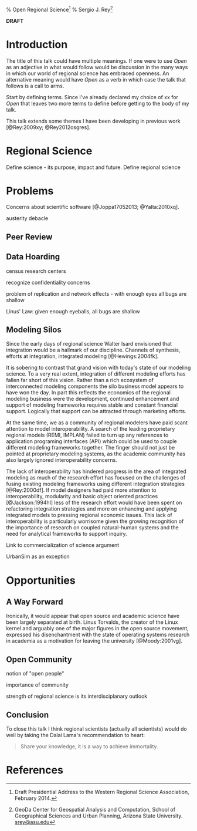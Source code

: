 % Open Regional Science[^talk]
% Sergio J. Rey[^inst]



**DRAFT**

# Introduction

The title of this talk could have multiple meanings. If one were to  use *Open* as
an adjective in  what would follow would be discussion in the many ways
in which our world of regional science has embraced openness. An alternative
meaning would have *Open* as a verb in which case the talk that follows is a
call to arms.

Start by defining terms. Since I've already declared my choice of xx for
*Open* that leaves two more terms to define before getting to the body of my
talk. 

This talk extends some themes I have been developing in previous work
[@Rey:2009xy; @Rey2012osgres].

# Regional Science

Define science - its purpose, impact and future. 
Define regional science

# Problems

Concerns about scientific software [@Joppa17052013; @Yalta:2010xq].


austerity debacle


## Peer Review


## Data Hoarding

census research centers

recognize confidentiality concerns

problem of replication and network effects - with enough eyes all bugs are
shallow

Linus' Law: given enough eyeballs, all bugs are shallow


## Modeling Silos

Since the early days of regional science Walter Isard envisioned that
integration would be a hallmark of our discipline. Channels of synthesis,
efforts at integration, integrated modeling [@Hewings:2004fk].

It is sobering to contrast that grand vision with today's state of our
modeling
science. To a very real extent, integration of different modeling efforts has
fallen far short of this vision. Rather than a rich ecosystem  of interconnected
modeling components the silo business model appears to have won the day.  In
part this reflects the economics of the regional modeling business were the
development, continued enhancement and support of modeling frameworks requires
stable and constant financial support.  Logically that support can be
attracted through marketing efforts.

At the same time, we as a community of regional modelers have paid scant
attention to model interoperability. A search of the leading proprietary
regional models (REMI, IMPLAN) failed to turn up any references to application programing
interfaces (API) which could be used to couple different modeling frameworks
together. The finger should not just be pointed at proprietary modeling
systems, as the academic community has also largely ignored interoperability concerns.

The lack of interoperability has hindered progress in the area of integrated
modeling as much of the research effort has focused on the challenges of
fusing existing modeling frameworks using different integration strategies [@Rey:2000df].
If model designers had paid more attention to interoperability, modularity and
basic object oriented practices [@Jackson:1994hl] less of the research effort
would have been spent on refactoring integration strategies and more on
enhancing  and applying integrated models to pressing regional economic issues.
This lack of interoperability is particularly worrisome given the
growing recognition of the importance of research on coupled natural-human
systems and the need for analytical frameworks to support inquiry. 


Link to commercialization of science argument


UrbanSim as an exception



# Opportunities


## A Way Forward

Ironically, it would appear that open source and academic science have been
largely separated at birth. Linus Torvalds, the creator of the Linux kernel
and arguably one of the major figures in the open source movement, expressed
his disenchantment with the state of operating systems research in academia as
a motivation for leaving the university [@Moody:2001vg].

## Open Community

notion of "open people"

importance of community

strength of regional science is its interdisciplanary outlook

## Conclusion

To close this talk I think regional scientists (actually all scientists) would do well by taking the Dalai Lama's recommendation to heart:

> Share your knowledge, it is a way to achieve immortality.


# References


[^talk]: Draft Presidential Address to the Western Regional Science
Association, February 2014.

[^inst]: GeoDa Center for Geospatial Analysis and Computation, School of
Geographical Sciences and Urban Planning, Arizona State University.
<srey@asu.edu>

